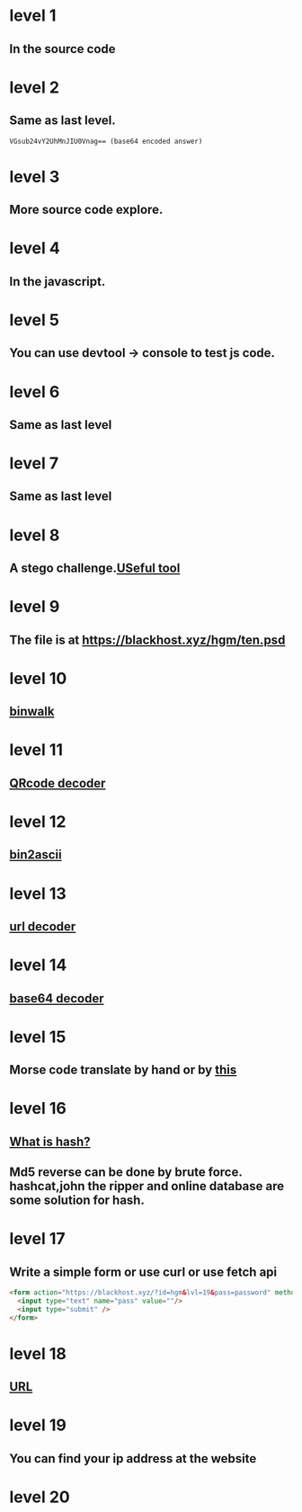 # level 1
## In the source code
# level 2 
## Same as last level.
```
VGsub24vY2UhMnJIU0Vnag== (base64 encoded answer)
```
# level 3
## More source code explore.
# level 4 
## In the javascript.
# level 5
## You can use devtool -> console to test js code.
# level 6
## Same as last level
# level 7 
## Same as last level
# level 8
## A stego challenge.[USeful tool](https://www.photopea.com/)
# level 9
## The file is at https://blackhost.xyz/hgm/ten.psd
# level 10 
## [binwalk](http://manpages.org/binwalk)
# level 11
## [QRcode decoder](https://zxing.org/w/decode)
# level 12
## [bin2ascii](https://www.rapidtables.com/convert/number/binary-to-ascii.html)
# level 13 
## [url decoder](https://www.urldecoder.org/)
# level 14
## [base64 decoder](https://www.base64decode.org/)
# level 15
## Morse code translate by hand or by [this](https://morsecode.world/international/decoder/audio-decoder-adaptive.html)
# level 16
## [What is hash?](https://www.clickssl.net/blog/difference-between-hashing-vs-encryption)
## Md5 reverse can be done by brute force. hashcat,john the ripper and online database are some solution for hash.
# level 17 
## Write a simple form or use curl or use fetch api
```html
<form action="https://blackhost.xyz/?id=hgm&lvl=19&pass=password" method="post">
  <input type="text" name="pass" value=""/>
  <input type="submit" />
</form>
```
# level 18
## [URL](https://searchnetworking.techtarget.com/definition/URL)
# level 19
## You can find your ip address at the website
# level 20

 